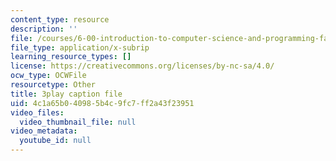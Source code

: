```yaml
---
content_type: resource
description: ''
file: /courses/6-00-introduction-to-computer-science-and-programming-fall-2008/4c1a65b040985b4c9fc7ff2a43f23951_SuOIpJnn888.vtt
file_type: application/x-subrip
learning_resource_types: []
license: https://creativecommons.org/licenses/by-nc-sa/4.0/
ocw_type: OCWFile
resourcetype: Other
title: 3play caption file
uid: 4c1a65b0-4098-5b4c-9fc7-ff2a43f23951
video_files:
  video_thumbnail_file: null
video_metadata:
  youtube_id: null
---
```


